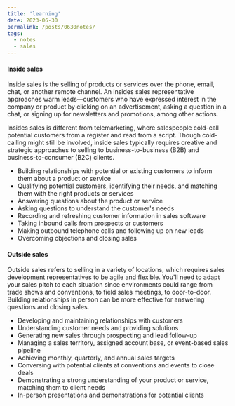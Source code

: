 ```yaml
---
title: 'learning'
date: 2023-06-30
permalink: /posts/0630notes/
tags:
  - notes
  - sales
---
```


#### Inside sales
Inside sales is the selling of products or services over the phone, email, chat, or another remote channel. An insides sales representative approaches warm leads—customers who have expressed interest in the company or product by clicking on an advertisement, asking a question in a chat, or signing up for newsletters and promotions, among other actions.

Insides sales is different from telemarketing, where salespeople cold-call potential customers from a register and read from a script. Though cold-calling might still be involved, inside sales typically requires creative and strategic approaches to selling to business-to-business (B2B) and business-to-consumer (B2C) clients.

* Building relationships with potential or existing customers to inform them about a product or service
* Qualifying potential customers, identifying their needs, and matching them with the right products or services
* Answering questions about the product or service
* Asking questions to understand the customer's needs
* Recording and refreshing customer information in sales software
* Taking inbound calls from prospects or customers
* Making outbound telephone calls and following up on new leads
* Overcoming objections and closing sales

#### Outside sales
Outside sales refers to selling in a variety of locations, which requires sales development representatives to be agile and flexible. You'll need to adapt your sales pitch to each situation since environments could range from trade shows and conventions, to field sales meetings, to door-to-door. Building relationships in person can be more effective for answering questions and closing sales.
* Developing and maintaining relationships with customers
* Understanding customer needs and providing solutions
* Generating new sales through prospecting and lead follow-up
* Managing a sales territory, assigned account base, or event-based sales pipeline
* Achieving monthly, quarterly, and annual sales targets
* Conversing with potential clients at conventions and events to close deals
* Demonstrating a strong understanding of your product or service, matching them to client needs
* In-person presentations and demonstrations for potential clients

